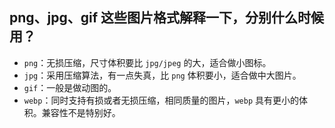 ## png、jpg、gif 这些图片格式解释一下，分别什么时候用？
- `png`：无损压缩，尺寸体积要比 `jpg/jpeg` 的大，适合做小图标。
- `jpg`：采用压缩算法，有一点失真，比 `png` 体积要小，适合做中大图片。
- `gif`：一般是做动图的。
- `webp`：同时支持有损或者无损压缩，相同质量的图片，`webp` 具有更小的体积。兼容性不是特别好。